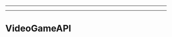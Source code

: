 ---------------------------------------------------------------------------------------------
--------------------------------------------------------------------------------------------------
# VideoGameAPI
